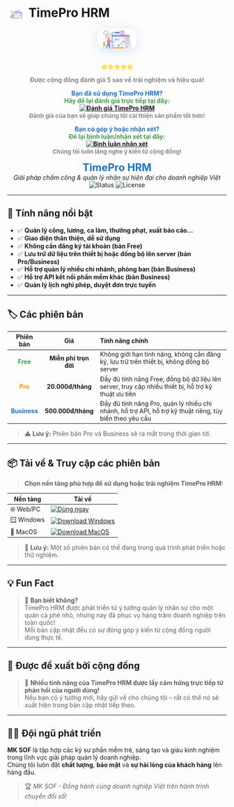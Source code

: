 # <img src="iconlogo.png" alt="TimePro HRM" width="42" style="vertical-align:middle;"> TimePro HRM

<p align="center">
  <img src="iconlogo.png" alt="TimePro HRM Logo" width="90" style="border-radius:18px;box-shadow:0 4px 24px #1976d230;margin-bottom:10px;">
</p>

<p align="center">
  <b>
    <span style="font-size:1.5em;color:#FFD700;">
      ⭐⭐⭐⭐⭐
    </span>
    <br>
    <span style="font-size:1em;color:#888;">Được cộng đồng đánh giá 5 sao về trải nghiệm và hiệu quả!</span>
  </b>
</p>

<p align="center">
  <b>
    <span style="color:#1976d2;">Bạn đã sử dụng TimePro HRM?</span><br>
    <span style="color:#43a047;">Hãy để lại đánh giá trực tiếp tại đây:</span><br>
    <a href="https://forms.gle/your-google-form-link" target="_blank">
      <img src="https://img.shields.io/badge/Đánh_giá_TimePro_HRM-FFD700?style=for-the-badge&logo=googleforms&logoColor=white" alt="Đánh giá TimePro HRM">
    </a>
    <br>
    <span style="font-size:0.95em;color:#888;">Đánh giá của bạn sẽ giúp chúng tôi cải thiện sản phẩm tốt hơn!</span>
  </b>
</p>

<p align="center">
  <b>
    <span style="color:#1976d2;">Bạn có góp ý hoặc nhận xét?</span><br>
    <span style="color:#43a047;">Để lại bình luận/nhận xét tại đây:</span><br>
    <a href="https://forms.gle/your-google-form-comment-link" target="_blank">
      <img src="https://img.shields.io/badge/Bình_luận_nhận_xét-1976d2?style=for-the-badge&logo=googleforms&logoColor=white" alt="Bình luận nhận xét">
    </a>
    <br>
    <span style="font-size:0.95em;color:#888;">Chúng tôi luôn lắng nghe ý kiến từ cộng đồng!</span>
  </b>
</p>

<p align="center">
  <b><span style="font-size:1.7em;color:#1976d2;">TimePro HRM</span></b><br>
  <i>Giải pháp chấm công & quản lý nhân sự hiện đại cho doanh nghiệp Việt</i><br>
  <img src="https://img.shields.io/badge/Status-Developing-blue" alt="Status"> 
  <img src="https://img.shields.io/badge/License-MKSOF-green" alt="License">
</p>

---

## 🚀 Tính năng nổi bật

- ✅ **Quản lý công, lương, ca làm, thưởng phạt, xuất báo cáo...**
- ✅ **Giao diện thân thiện, dễ sử dụng**
- ✅ **Không cần đăng ký tài khoản (bản Free)**
- ✅ **Lưu trữ dữ liệu trên thiết bị hoặc đồng bộ lên server (bản Pro/Business)**
- ✅ **Hỗ trợ quản lý nhiều chi nhánh, phòng ban (bản Business)**
- ✅ **Hỗ trợ API kết nối phần mềm khác (bản Business)**
- ✅ **Quản lý lịch nghỉ phép, duyệt đơn trực tuyến**

---

## 🏷️ Các phiên bản

| Phiên bản    |      Giá         | Tính năng chính                                                                                   |
|:------------:|:---------------:|:------------------------------------------------------------------------------------------------- |
| <span style="color:#43a047">**Free**</span>      | <b>Miễn phí trọn đời</b> | Không giới hạn tính năng, không cần đăng ký, lưu trữ trên thiết bị, không đồng bộ server         |
| <span style="color:#ff9800">**Pro**</span>       | <b>20.000đ/tháng</b>     | Đầy đủ tính năng Free, đồng bộ dữ liệu lên server, truy cập nhiều thiết bị, hỗ trợ kỹ thuật ưu tiên |
| <span style="color:#1976d2">**Business**</span>  | <b>500.000đ/tháng</b>    | Đầy đủ tính năng Pro, quản lý nhiều chi nhánh, hỗ trợ API, hỗ trợ kỹ thuật riêng, tùy biến theo yêu cầu |

> ⚠️ **Lưu ý:** Phiên bản Pro và Business sẽ ra mắt trong thời gian tới.

---

## 📦 Tải về & Truy cập các phiên bản

> <b>Chọn nền tảng phù hợp để sử dụng hoặc trải nghiệm TimePro HRM:</b>

<table>
  <thead>
    <tr>
      <th>Nền tảng</th>
      <th>Tải về</th>
    </tr>
  </thead>
  <tbody>
    <tr>
      <td>🌐 Web/PC</td>
      <td>
        <a href="https://minhkhoa0611.github.io/quanlynhansu/index.html">
          <img src="https://img.shields.io/badge/Dùng_ngay-1976d2?style=for-the-badge&logo=google-chrome&logoColor=white" alt="Dùng ngay">
        </a>
      </td>
    </tr>
    <tr>
      <td>🪟 Windows</td>
      <td>
        <a href="#" onclick="alert('CHƯA PHÁT HÀNH'); return false;">
          <img src="https://img.shields.io/badge/Download-1976d2?style=for-the-badge&logo=windows&logoColor=white" alt="Download Windows">
        </a>
      </td>
    </tr>
    <tr>
      <td>🍎 MacOS</td>
      <td>
        <a href="#" onclick="alert('CHƯA PHÁT HÀNH'); return false;">
          <img src="https://img.shields.io/badge/Download-1976d2?style=for-the-badge&logo=apple&logoColor=white" alt="Download MacOS">
        </a>
      </td>
    </tr>
  </tbody>
</table>

> 📢 **Lưu ý:** Một số phiên bản có thể đang trong quá trình phát triển hoặc thử nghiệm.

---

## 💡 Fun Fact

> 🎉 **Bạn biết không?**  
> TimePro HRM được phát triển từ ý tưởng quản lý nhân sự cho một quán cà phê nhỏ, nhưng nay đã phục vụ hàng trăm doanh nghiệp trên toàn quốc!  
> Mỗi bản cập nhật đều có sự đóng góp ý kiến từ cộng đồng người dùng thực tế.

---

## 🌟 Được đề xuất bởi cộng đồng

> 💬 **Nhiều tính năng của TimePro HRM được lấy cảm hứng trực tiếp từ phản hồi của người dùng!**  
> Nếu bạn có ý tưởng mới, hãy gửi về cho chúng tôi – rất có thể nó sẽ xuất hiện trong bản cập nhật tiếp theo.

---

## 👨‍💻 Đội ngũ phát triển

**MK SOF** là tập hợp các kỹ sư phần mềm trẻ, sáng tạo và giàu kinh nghiệm trong lĩnh vực giải pháp quản lý doanh nghiệp.  
Chúng tôi luôn đặt **chất lượng**, **bảo mật** và **sự hài lòng của khách hàng** lên hàng đầu.

> 🏆 *MK SOF - Đồng hành cùng doanh nghiệp Việt trên hành trình chuyển đổi số!*
